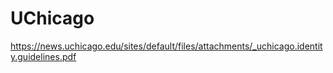 # UChicago

https://news.uchicago.edu/sites/default/files/attachments/_uchicago.identity.guidelines.pdf